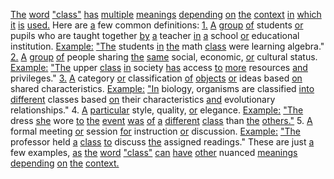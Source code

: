 [The](./the.md) [word](./word.md) ["class"](./class.md) [has](./has.md) [multiple](./multiple.md) [meanings](./meanings.md) [depending](./depending.md) [on](./on.md) [the](./the.md) [context](./context.md) [in](./in.md) [which](./which.md) [it](./it.md) [is](./is.md) [used.](./used.md) Here are [a](./a.md) few common definitions: [1.](./1.md) [A](./a.md) [group](./group.md) [of](./of.md) students [or](./or.md) pupils who are taught together [by](./by.md) [a](./a.md) teacher [in](./in.md) [a](./a.md) school [or](./or.md) educational institution. [Example:](./example.md) ["The](./the.md) students [in](./in.md) [the](./the.md) math [class](./class.md) were learning algebra." [2.](./2.md) [A](./a.md) [group](./group.md) [of](./of.md) people sharing [the](./the.md) [same](./same.md) social, economic, [or](./or.md) cultural status. [Example:](./example.md) ["The](./the.md) upper [class](./class.md) [in](./in.md) society [has](./has.md) access [to](./to.md) [more](./more.md) resources [and](./and.md) privileges." [3.](./3.md) [A](./a.md) category [or](./or.md) classification [of](./of.md) [objects](./objects.md) [or](./or.md) ideas based [on](./on.md) shared characteristics. [Example:](./example.md) ["In](./in.md) biology, organisms are classified [into](./into.md) [different](./different.md) classes based [on](./on.md) their characteristics [and](./and.md) evolutionary relationships." 4. [A](./a.md) [particular](./particular.md) style, quality, [or](./or.md) elegance. [Example:](./example.md) ["The](./the.md) dress [she](./she.md) wore [to](./to.md) [the](./the.md) [event](./event.md) [was](./was.md) [of](./of.md) [a](./a.md) [different](./different.md) [class](./class.md) than [the](./the.md) [others."](./others.md) 5. [A](./a.md) formal meeting [or](./or.md) session [for](./for.md) instruction [or](./or.md) discussion. [Example:](./example.md) ["The](./the.md) professor held [a](./a.md) [class](./class.md) [to](./to.md) discuss [the](./the.md) assigned readings." These are just [a](./a.md) few examples, [as](./as.md) [the](./the.md) [word](./word.md) ["class"](./class.md) [can](./can.md) [have](./have.md) [other](./other.md) nuanced [meanings](./meanings.md) [depending](./depending.md) [on](./on.md) [the](./the.md) [context.](./context.md)